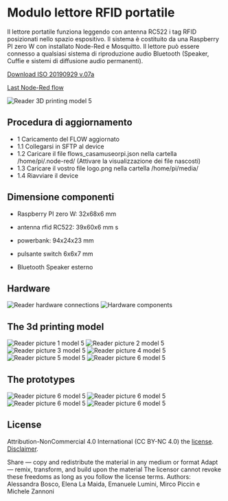 # Modulo lettore RFID portatile

Il lettore portatile funziona leggendo con  antenna  RC522 i tag RFID posizionati nello spazio espositivo. Il sistema è costituito da una Raspberry PI zero W con installato Node-Red e Mosquitto.
Il lettore può essere connesso a qualsiasi sistema di riproduzione audio Bluetooth (Speaker, Cuffie e sistemi di diffusione audio permanenti).

[Download ISO 20190929 v.07a](https://www.dropbox.com/s/mdmm8pqs013waee/20190929_Iso_base_CCM.img.zip?dl=0)

[Last Node-Red flow](node-red/flows_casamuseorpi.json)

![Reader 3D printing model 5  ](img/Reader_V05_7.png)

## Procedura di aggiornamento

- 1	Caricamento del FLOW aggiornato
- 1.1	Collegarsi in SFTP al device
- 1.2	Caricare il file flows_casamuseorpi.json nella cartella /home/pi/.node-red/ (Attivare la visualizzazione dei file nascosti)
- 1.3	Caricare il vostro file logo.png nella cartella /home/pi/media/
- 1.4	Riavviare il device



## Dimensione componenti

- Raspberry PI zero W: 			32x68x6 mm

- antenna rfid RC522: 			39x60x6 mm
s
- powerbank: 				94x24x23 mm

- pulsante switch 			6x6x7 mm
- Bluetooth Speaker esterno

## Hardware

![Reader hardware connections ](img/Reader_201906_bb.png)
![Hardware components ](img/reader-components.jpg)


## The 3d printing model

![Reader picture 1 model 5  ](img/Reader_V05_1.png)
![Reader picture 2 model 5  ](img/Reader_V05_2.png)
![Reader picture 3 model 5  ](img/Reader_V05_3.png)
![Reader picture 4 model 5  ](img/Reader_V05_4.png)
![Reader picture 5 model 5  ](img/Reader_V05_5.png)
![Reader picture 6 model 5  ](img/Reader_V05_6.png)

## The prototypes

![Reader picture 6 model 5  ](img/reader_battery.jpg)
![Reader picture 6 model 5  ](img/reader.jpg)
![Reader picture 6 model 5  ](reader/img/Reader_V05_8.png)
![Reader picture 6 model 5  ](img/reader_head_8.jpg)

## License

Attribution-NonCommercial 4.0 International (CC BY-NC 4.0)
the  [license](https://creativecommons.org/licenses/by-nc/4.0/legalcode). [Disclaimer](https://creativecommons.org/licenses/by-nc/4.0/#).

Share — copy and redistribute the material in any medium or format
Adapt — remix, transform, and build upon the material
The licensor cannot revoke these freedoms as long as you follow the license terms.
Authors: Alessandra Bosco, Elena La Maida, Emanuele Lumini, Mirco Piccin e Michele Zannoni
